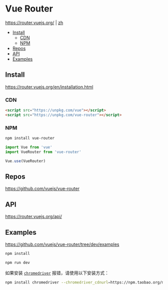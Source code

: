 <!-- omit in toc -->
# Vue Router

<https://router.vuejs.org/> | [zh](https://router.vuejs.org/zh/)

- [Install](#install)
  - [CDN](#cdn)
  - [NPM](#npm)
- [Repos](#repos)
- [API](#api)
- [Examples](#examples)

## Install

<https://router.vuejs.org/en/installation.html>

### CDN

```html
<script src="https://unpkg.com/vue"></script>
<script src="https://unpkg.com/vue-router"></script>
```

### NPM

```bash
npm install vue-router
```

```js
import Vue from 'vue'
import VueRouter from 'vue-router'

Vue.use(VueRouter)
```

## Repos

<https://github.com/vuejs/vue-router>

## API

<https://router.vuejs.org/api/>

## Examples

<https://github.com/vuejs/vue-router/tree/dev/examples>

```bash
npm install

npm run dev
```

如果安装 [`chromedriver`](https://www.npmjs.com/package/chromedriver) 报错，请使用以下安装方式：

```bash
npm install chromedriver --chromedriver_cdnurl=https://npm.taobao.org/mirrors/chromedriver
```
